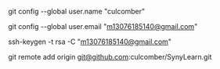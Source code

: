 git config --global user.name "culcomber" 

git config --global user.email "m13076185140@gmail.com" 

ssh-keygen -t rsa -C "m13076185140@gmail.com" 

git remote add origin git@github.com:culcomber/SynyLearn.git